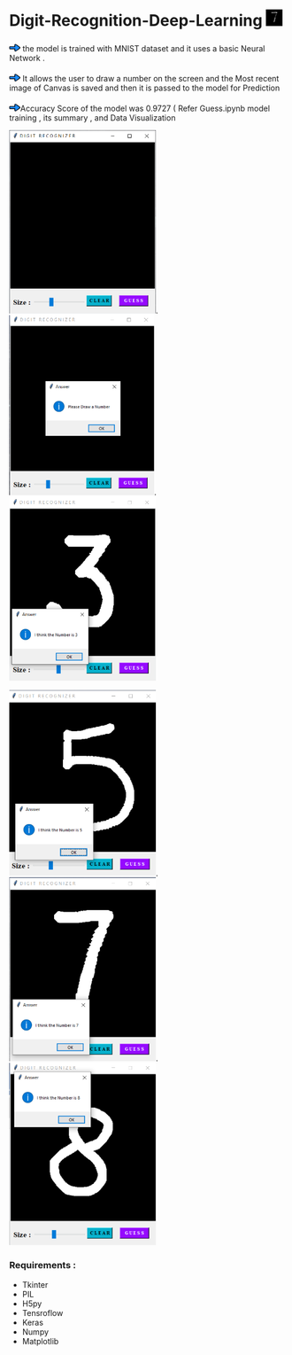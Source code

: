 # Digit-Recognition-Deep-Learning   <img src="https://github.com/RajGorhekar/Digit-Recognition-Deep-Learning/blob/master/YourDrawings/recent_drawing.png" width ="30"  >

<img src="https://github.com/RajGorhekar/Digit-Recognition-Deep-Learning/blob/master/Screenshots/head.png" width ="20"  > the model is trained with MNIST dataset and it uses a basic Neural Network .

<img src="https://github.com/RajGorhekar/Digit-Recognition-Deep-Learning/blob/master/Screenshots/head.png" width ="20"  > It allows the user to draw a number on the screen and the Most recent image of Canvas is saved and then it is passed to the model for Prediction

<img src="https://github.com/RajGorhekar/Digit-Recognition-Deep-Learning/blob/master/Screenshots/head.png" width ="20"  >Accuracy Score of the model was 0.9727 ( Refer Guess.ipynb model training , its summary , and Data Visualization

<img src="https://github.com/RajGorhekar/Digit-Recognition-Deep-Learning/blob/master/Screenshots/ss1.png"  width ="265">.
<img src="https://github.com/RajGorhekar/Digit-Recognition-Deep-Learning/blob/master/Screenshots/ss5.png"  width ="262">.
<img src="https://github.com/RajGorhekar/Digit-Recognition-Deep-Learning/blob/master/Screenshots/ss4.png"  width ="265">

<img src="https://github.com/RajGorhekar/Digit-Recognition-Deep-Learning/blob/master/Screenshots/ss2.png"  width ="265">.
<img src="https://github.com/RajGorhekar/Digit-Recognition-Deep-Learning/blob/master/Screenshots/ss3.png"  width ="265">.
<img src="https://github.com/RajGorhekar/Digit-Recognition-Deep-Learning/blob/master/Screenshots/ss6.png"  width ="265">


### Requirements :
- Tkinter
- PIL
- H5py
- Tensroflow
- Keras
- Numpy
- Matplotlib

